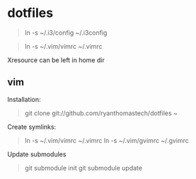 # dotfiles

>ln -s ~/.i3/config ~/.i3config

>ln -s ~/.vim/vimrc ~/.vimrc

Xresource can be left in home dir

## vim

Installation:

>git clone git://github.com/ryanthomastech/dotfiles ~

Create symlinks:

>ln -s ~/.vim/vimrc ~/.vimrc
>ln -s ~/.vim/gvimrc ~/.gvimrc

Update submodules

>git submodule init
>git submodule update
